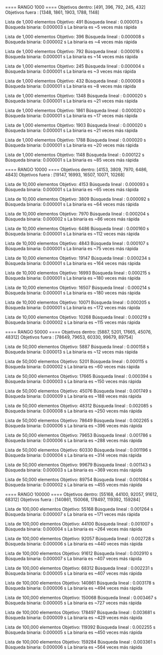 ==== RANGO 1000 ====
Objetivos dentro: [491, 396, 792, 245, 432]
Objetivos fuera : [1348, 1861, 1903, 1788, 1148]

Lista de 1,000 elementos
Objetivo: 491
Búsqueda lineal : 0.000013 s
Búsqueda binaria: 0.000003 s
La binaria es ~5 veces más rápida

Lista de 1,000 elementos
Objetivo: 396
Búsqueda lineal : 0.000008 s
Búsqueda binaria: 0.000002 s
La binaria es ~4 veces más rápida

Lista de 1,000 elementos
Objetivo: 792
Búsqueda lineal : 0.000016 s
Búsqueda binaria: 0.000001 s
La binaria es ~14 veces más rápida

Lista de 1,000 elementos
Objetivo: 245
Búsqueda lineal : 0.000004 s
Búsqueda binaria: 0.000001 s
La binaria es ~3 veces más rápida

Lista de 1,000 elementos
Objetivo: 432
Búsqueda lineal : 0.000008 s
Búsqueda binaria: 0.000001 s
La binaria es ~8 veces más rápida

Lista de 1,000 elementos
Objetivo: 1348
Búsqueda lineal : 0.000020 s
Búsqueda binaria: 0.000001 s
La binaria es ~21 veces más rápida

Lista de 1,000 elementos
Objetivo: 1861
Búsqueda lineal : 0.000020 s
Búsqueda binaria: 0.000001 s
La binaria es ~17 veces más rápida

Lista de 1,000 elementos
Objetivo: 1903
Búsqueda lineal : 0.000020 s
Búsqueda binaria: 0.000001 s
La binaria es ~21 veces más rápida

Lista de 1,000 elementos
Objetivo: 1788
Búsqueda lineal : 0.000020 s
Búsqueda binaria: 0.000001 s
La binaria es ~20 veces más rápida

Lista de 1,000 elementos
Objetivo: 1148
Búsqueda lineal : 0.000122 s
Búsqueda binaria: 0.000001 s
La binaria es ~85 veces más rápida


==== RANGO 10000 ====
Objetivos dentro: [4153, 3809, 7970, 6486, 4843]
Objetivos fuera : [19147, 16993, 16507, 10071, 10268]

Lista de 10,000 elementos
Objetivo: 4153
Búsqueda lineal : 0.000093 s
Búsqueda binaria: 0.000001 s
La binaria es ~65 veces más rápida

Lista de 10,000 elementos
Objetivo: 3809
Búsqueda lineal : 0.000092 s
Búsqueda binaria: 0.000001 s
La binaria es ~64 veces más rápida

Lista de 10,000 elementos
Objetivo: 7970
Búsqueda lineal : 0.000204 s
Búsqueda binaria: 0.000002 s
La binaria es ~86 veces más rápida

Lista de 10,000 elementos
Objetivo: 6486
Búsqueda lineal : 0.000160 s
Búsqueda binaria: 0.000001 s
La binaria es ~112 veces más rápida

Lista de 10,000 elementos
Objetivo: 4843
Búsqueda lineal : 0.000107 s
Búsqueda binaria: 0.000001 s
La binaria es ~75 veces más rápida

Lista de 10,000 elementos
Objetivo: 19147
Búsqueda lineal : 0.000234 s
Búsqueda binaria: 0.000001 s
La binaria es ~164 veces más rápida

Lista de 10,000 elementos
Objetivo: 16993
Búsqueda lineal : 0.000215 s
Búsqueda binaria: 0.000001 s
La binaria es ~180 veces más rápida

Lista de 10,000 elementos
Objetivo: 16507
Búsqueda lineal : 0.000214 s
Búsqueda binaria: 0.000001 s
La binaria es ~180 veces más rápida

Lista de 10,000 elementos
Objetivo: 10071
Búsqueda lineal : 0.000205 s
Búsqueda binaria: 0.000001 s
La binaria es ~172 veces más rápida

Lista de 10,000 elementos
Objetivo: 10268
Búsqueda lineal : 0.000219 s
Búsqueda binaria: 0.000002 s
La binaria es ~115 veces más rápida


==== RANGO 50000 ====
Objetivos dentro: [5887, 5201, 17665, 45076, 48312]
Objetivos fuera : [78649, 79653, 60330, 99679, 89754]

Lista de 50,000 elementos
Objetivo: 5887
Búsqueda lineal : 0.000158 s
Búsqueda binaria: 0.000013 s
La binaria es ~12 veces más rápida

Lista de 50,000 elementos
Objetivo: 5201
Búsqueda lineal : 0.000115 s
Búsqueda binaria: 0.000002 s
La binaria es ~60 veces más rápida

Lista de 50,000 elementos
Objetivo: 17665
Búsqueda lineal : 0.000394 s
Búsqueda binaria: 0.000003 s
La binaria es ~150 veces más rápida

Lista de 50,000 elementos
Objetivo: 45076
Búsqueda lineal : 0.001749 s
Búsqueda binaria: 0.000009 s
La binaria es ~188 veces más rápida

Lista de 50,000 elementos
Objetivo: 48312
Búsqueda lineal : 0.002085 s
Búsqueda binaria: 0.000008 s
La binaria es ~250 veces más rápida

Lista de 50,000 elementos
Objetivo: 78649
Búsqueda lineal : 0.002265 s
Búsqueda binaria: 0.000006 s
La binaria es ~396 veces más rápida

Lista de 50,000 elementos
Objetivo: 79653
Búsqueda lineal : 0.001786 s
Búsqueda binaria: 0.000006 s
La binaria es ~288 veces más rápida

Lista de 50,000 elementos
Objetivo: 60330
Búsqueda lineal : 0.001196 s
Búsqueda binaria: 0.000004 s
La binaria es ~314 veces más rápida

Lista de 50,000 elementos
Objetivo: 99679
Búsqueda lineal : 0.001143 s
Búsqueda binaria: 0.000003 s
La binaria es ~369 veces más rápida

Lista de 50,000 elementos
Objetivo: 89754
Búsqueda lineal : 0.001084 s
Búsqueda binaria: 0.000002 s
La binaria es ~455 veces más rápida


==== RANGO 100000 ====
Objetivos dentro: [55168, 44100, 92057, 91612, 68312]
Objetivos fuera : [140861, 150068, 178497, 119392, 159284]

Lista de 100,000 elementos
Objetivo: 55168
Búsqueda lineal : 0.001264 s
Búsqueda binaria: 0.000007 s
La binaria es ~171 veces más rápida

Lista de 100,000 elementos
Objetivo: 44100
Búsqueda lineal : 0.001007 s
Búsqueda binaria: 0.000004 s
La binaria es ~264 veces más rápida

Lista de 100,000 elementos
Objetivo: 92057
Búsqueda lineal : 0.002728 s
Búsqueda binaria: 0.000006 s
La binaria es ~440 veces más rápida

Lista de 100,000 elementos
Objetivo: 91612
Búsqueda lineal : 0.002910 s
Búsqueda binaria: 0.000007 s
La binaria es ~407 veces más rápida

Lista de 100,000 elementos
Objetivo: 68312
Búsqueda lineal : 0.002231 s
Búsqueda binaria: 0.000005 s
La binaria es ~407 veces más rápida

Lista de 100,000 elementos
Objetivo: 140861
Búsqueda lineal : 0.003178 s
Búsqueda binaria: 0.000006 s
La binaria es ~494 veces más rápida

Lista de 100,000 elementos
Objetivo: 150068
Búsqueda lineal : 0.003467 s
Búsqueda binaria: 0.000005 s
La binaria es ~727 veces más rápida

Lista de 100,000 elementos
Objetivo: 178497
Búsqueda lineal : 0.003681 s
Búsqueda binaria: 0.000009 s
La binaria es ~429 veces más rápida

Lista de 100,000 elementos
Objetivo: 119392
Búsqueda lineal : 0.002255 s
Búsqueda binaria: 0.000005 s
La binaria es ~450 veces más rápida

Lista de 100,000 elementos
Objetivo: 159284
Búsqueda lineal : 0.003361 s
Búsqueda binaria: 0.000006 s
La binaria es ~564 veces más rápida